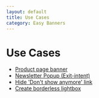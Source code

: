 ```yaml
---
layout: default
title: Use Cases
category: Easy Banners
---
```


# Use Cases

- [Product page banner](/m2/extensions/easybanners/use-cases/product-page-banner/)
- [Newsletter Popup (Exit-intent)](/m2/extensions/easybanners/use-cases/newsletter-popup/)
- [Hide 'Don\'t show anymore' link](/m2/extensions/easybanners/use-cases/hide-dont-show-anymore-link/)
- [Create borderless lightbox](/m2/extensions/easybanners/use-cases/borderless-lightbox/)

